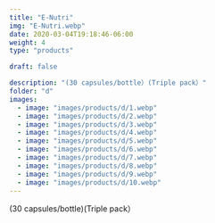 ```yaml
---
title: "E-Nutri"
img: "E-Nutri.webp"
date: 2020-03-04T19:18:46-06:00
weight: 4
type: "products"

draft: false

description: "(30 capsules/bottle）(Triple pack）"
folder: "d"
images:
  - image: "images/products/d/1.webp"
  - image: "images/products/d/2.webp"
  - image: "images/products/d/3.webp"
  - image: "images/products/d/4.webp"
  - image: "images/products/d/5.webp"
  - image: "images/products/d/6.webp"
  - image: "images/products/d/7.webp"
  - image: "images/products/d/8.webp"
  - image: "images/products/d/9.webp"
  - image: "images/products/d/10.webp"
---
```


(30 capsules/bottle)(Triple pack）
